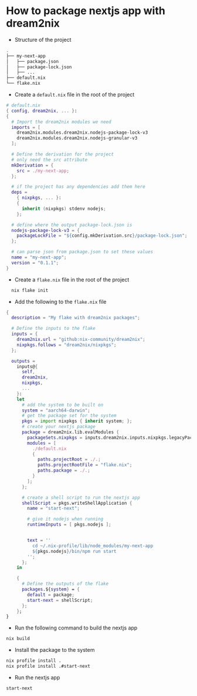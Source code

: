 # How to package nextjs app with dream2nix

- Structure of the project

```bash
.
├── my-next-app
│   ├── package.json
│   ├── package-lock.json
│   ├── ...
├── default.nix
└── flake.nix
```

- Create a `default.nix` file in the root of the project

```nix
# default.nix
{ config, dream2nix, ... }:
{
  # Import the dream2nix modules we need
  imports = [
    dream2nix.modules.dream2nix.nodejs-package-lock-v3
    dream2nix.modules.dream2nix.nodejs-granular-v3
  ];

  # Define the derivation for the project
  # only need the src attribute
  mkDerivation = {
    src = ./my-next-app;
  };

  # if the project has any dependencies add them here
  deps =
    { nixpkgs, ... }:
    {
      inherit (nixpkgs) stdenv nodejs;
    };

  # define where the output package-lock.json is
  nodejs-package-lock-v3 = {
    packageLockFile = "${config.mkDerivation.src}/package-lock.json";
  };

  # can parse json from package.json to set these values
  name = "my-next-app";
  version = "0.1.1";
}

```

- Create a `flake.nix` file in the root of the project

```bash
  nix flake init
```

- Add the following to the `flake.nix` file

```nix
{
  description = "My flake with dream2nix packages";

  # Define the inputs to the flake
  inputs = {
    dream2nix.url = "github:nix-community/dream2nix";
    nixpkgs.follows = "dream2nix/nixpkgs";
  };

  outputs =
    inputs@{
      self,
      dream2nix,
      nixpkgs,
      ...
    }:
    let
      # add the system to be built on
      system = "aarch64-darwin";
      # get the package set for the system
      pkgs = import nixpkgs { inherit system; };
      # create your nextjs package
      package = dream2nix.lib.evalModules {
        packageSets.nixpkgs = inputs.dream2nix.inputs.nixpkgs.legacyPackages.${system};
        modules = [
          ./default.nix
          {
            paths.projectRoot = ./.;
            paths.projectRootFile = "flake.nix";
            paths.package = ./.;
          }
        ];
      };

      # create a shell script to run the nextjs app
      shellScript = pkgs.writeShellApplication {
        name = "start-next";

        # give it nodejs when running
        runtimeInputs = [ pkgs.nodejs ];


        text = ''
          cd ~/.nix-profile/lib/node_modules/my-next-app
          ${pkgs.nodejs}/bin/npm run start
        '';
      };
    in

    {
      # Define the outputs of the flake
      packages.${system} = {
        default = package;
        start-next = shellScript;
      };
    };
}
```

- Run the following command to build the nextjs app

```bash
nix build
```

- Install the package to the system

```bash
nix profile install .
nix profile install .#start-next
```

- Run the nextjs app

```bash
start-next
```
